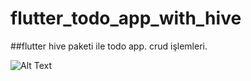 # flutter_todo_app_with_hive
##flutter hive paketi ile todo app. crud işlemleri.

![Alt Text](https://i.hizliresim.com/rqracot.gif)
